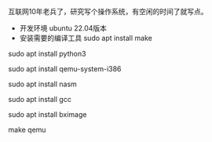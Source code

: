 互联网10年老兵了，研究写个操作系统，有空闲的时间了就写点。

- 开发环境 ubuntu 22.04版本
- 安装需要的编译工具
sudo apt install make

sudo apt install python3

sudo apt install qemu-system-i386

sudo apt install nasm

sudo apt install gcc

sudo apt install bximage

make qemu
